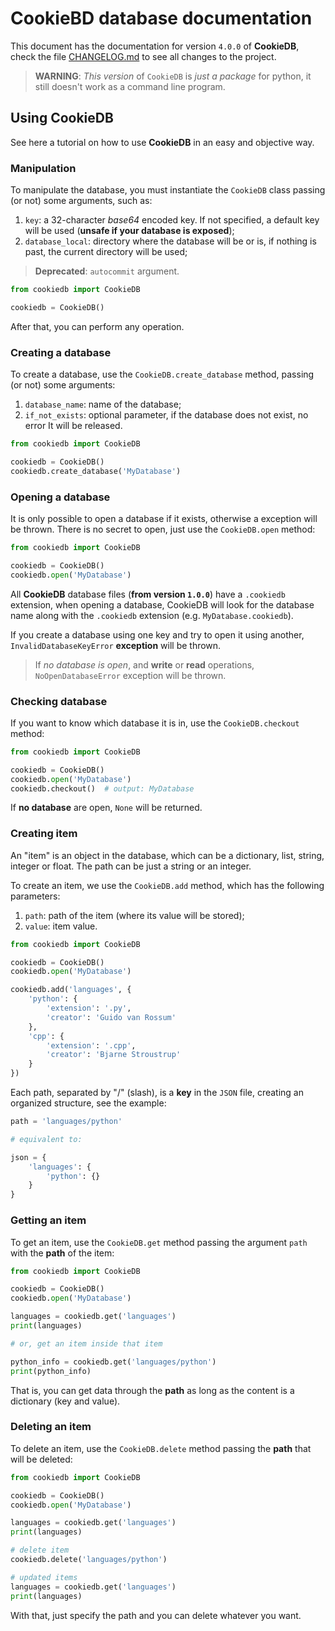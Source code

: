 # CookieBD database documentation

This document has the documentation for version `4.0.0` of **CookieDB**, check the file [CHANGELOG.md](https://github.com/jaedsonpys/cookiedb/blob/master/CHANGELOG.md) to see all changes to the project.

> **WARNING**: _This version_ of `CookieDB` is _just a package_ for python, it still doesn't work as a command line program.

## Using CookieDB

See here a tutorial on how to use **CookieDB** in an easy and objective way.

### Manipulation

To manipulate the database, you must instantiate the `CookieDB` class passing (or not) some arguments, such as:

1. `key`: a 32-character _base64_ encoded key. If not specified, a default key will be used (**unsafe if your database is exposed**);
2. `database_local`: directory where the database will be or is, if nothing is past, the current directory will be used;
> **Deprecated**: `autocommit` argument.

```python
from cookiedb import CookieDB

cookiedb = CookieDB()
```

After that, you can perform any operation.

### Creating a database

To create a database, use the `CookieDB.create_database` method, passing (or not) some arguments:

1. `database_name`: name of the database;
2. `if_not_exists`: optional parameter, if the database does not exist, no error
It will be released.

```python
from cookiedb import CookieDB

cookiedb = CookieDB()
cookiedb.create_database('MyDatabase')
```

### Opening a database

It is only possible to open a database if it exists, otherwise a exception will be thrown. There is no secret to open, just use the `CookieDB.open` method:

```python
from cookiedb import CookieDB

cookiedb = CookieDB()
cookiedb.open('MyDatabase')
```

All **CookieDB** database files (**from version `1.0.0`**) have a `.cookiedb` extension, when opening a database, CookieDB will look for the database name along with the `.cookiedb` extension (e.g. `MyDatabase.cookiedb`).

If you create a database using one key and try to open it using another, `InvalidDatabaseKeyError` **exception** will be thrown.

> If _no database is open_, and **write** or **read** operations, `NoOpenDatabaseError` exception will be thrown.

### Checking database

If you want to know which database it is in, use the `CookieDB.checkout` method:

```python
from cookiedb import CookieDB

cookiedb = CookieDB()
cookiedb.open('MyDatabase')
cookiedb.checkout()  # output: MyDatabase
```

If **no database** are open, `None` will be returned.

### Creating item

An "item" is an object in the database, which can be a dictionary, list, string, integer or float. The path can be just a string or an integer.

To create an item, we use the `CookieDB.add` method, which has the following parameters:

1. `path`: path of the item (where its value will be stored);
2. `value`: item value.

```python
from cookiedb import CookieDB

cookiedb = CookieDB()
cookiedb.open('MyDatabase')

cookiedb.add('languages', {
    'python': {
        'extension': '.py',
        'creator': 'Guido van Rossum'
    },
    'cpp': {
        'extension': '.cpp',
        'creator': 'Bjarne Stroustrup'
    }
})
```

Each path, separated by "/" (slash), is a **key** in the `JSON` file, creating an organized structure, see the example:

```python
path = 'languages/python'

# equivalent to:

json = {
    'languages': {
        'python': {}
    }
}
```

### Getting an item

To get an item, use the `CookieDB.get` method passing the argument `path` with the **path** of the item:

```python
from cookiedb import CookieDB

cookiedb = CookieDB()
cookiedb.open('MyDatabase')

languages = cookiedb.get('languages')
print(languages)

# or, get an item inside that item

python_info = cookiedb.get('languages/python')
print(python_info)
```

That is, you can get data through the **path** as long as the content is a dictionary (key and value).

### Deleting an item

To delete an item, use the `CookieDB.delete` method passing the **path** that will be deleted:

```python
from cookiedb import CookieDB

cookiedb = CookieDB()
cookiedb.open('MyDatabase')

languages = cookiedb.get('languages')
print(languages)

# delete item
cookiedb.delete('languages/python')

# updated items
languages = cookiedb.get('languages')
print(languages)
```

With that, just specify the path and you can delete whatever you want.